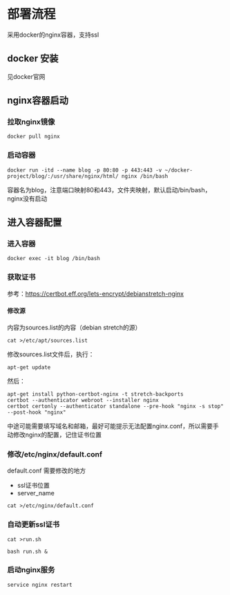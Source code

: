 # 部署流程

采用docker的nginx容器，支持ssl

## docker 安装

见docker官网

## nginx容器启动

### 拉取nginx镜像

```
docker pull nginx
```

### 启动容器
```
docker run -itd --name blog -p 80:80 -p 443:443 -v ~/docker-project/blog/:/usr/share/nginx/html/ nginx /bin/bash
```

容器名为blog，注意端口映射80和443，文件夹映射，默认启动/bin/bash，nginx没有启动

## 进入容器配置

### 进入容器
```
docker exec -it blog /bin/bash
```

### 获取证书

参考：https://certbot.eff.org/lets-encrypt/debianstretch-nginx

#### 修改源
内容为sources.list的内容（debian stretch的源）
```
cat >/etc/apt/sources.list
```

修改sources.list文件后，执行：
```
apt-get update
```

然后：
```
apt-get install python-certbot-nginx -t stretch-backports
certbot --authenticator webroot --installer nginx
certbot certonly --authenticator standalone --pre-hook "nginx -s stop" --post-hook "nginx"
```

中途可能需要填写域名和邮箱，最好可能提示无法配置nginx.conf，所以需要手动修改nginx的配置，记住证书位置

### 修改/etc/nginx/default.conf

default.conf 需要修改的地方
* ssl证书位置
* server_name

```
cat >/etc/nginx/default.conf
```

### 自动更新ssl证书


```
cat >run.sh
```

```
bash run.sh &
```

### 启动nginx服务

```
service nginx restart
```
